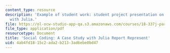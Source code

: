 ```yaml
---
content_type: resource
description: 'Example of student work: student project presentation on social coding
  with Julia.'
file: https://ol-ocw-studio-app-qa.s3.amazonaws.com/courses/18-337j-parallel-computing-fall-2011/4ab4fd1815c2ada2b2133ad6ebe0bd47_MIT18_337JF11_Social_pres.pdf
file_type: application/pdf
resourcetype: Document
title: 'Social Coding: A Case Study with Julia Report Represent'
uid: 4ab4fd18-15c2-ada2-b213-3ad6ebe0bd47
---
```

